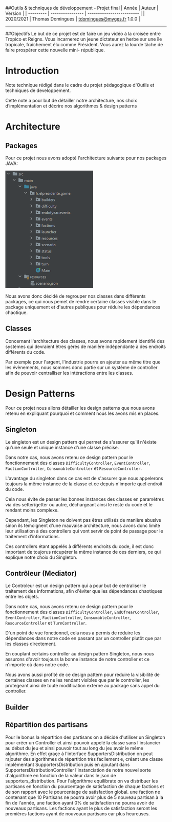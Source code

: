 ##Outils & techniques de développement - Projet final
| Année     | Auteur           | Version                   |
| --------- | ---------------- | ------------------------- |
| 2020/2021 | Thomas Domingues | tdomingues@myges.fr 1.0.0 |
***

##Objectifs
Le but de ce projet est de faire un jeu vidéo à la croisée entre Tropico et Reigns. Vous incarnerez
un jeune dictateur en herbe sur une île tropicale, fraîchement
élu comme Président. Vous aurez la lourde tâche de faire prospérer cette nouvelle mini-
république.

# Introduction

Note technique rédigé dans le cadre du projet pédagogique d'Outils et techniques de developpement.

Cette note a pour but de détailler notre architecture, nos choix d’implémentation et décrire nos algorithmes & design patterns

# Architecture

## Packages

Pour ce projet nous avons adopté l'architecture suivante pour nos packages JAVA:

![arborescence](doc_files/arborescence.png "arborescence")

Nous avons donc décidé de regrouper nos classes dans différents packages, ce qui nous pemet de rendre certaine classes visible dans le package uniquement et d'autres publiques pour réduire les dépendances chaotique.

## Classes

Concernant l'architecture des classes, nous avons rapidement identifié des systèmes qui devraient êtres gérés de manière indépendante à des endroits différents du code.

Par exemple pour l'argent, l'industrie pourra en ajouter au même titre que les évènements, nous sommes donc partie sur un système de controller afin de pouvoir centralliser les intéractions entre les classes.

# Design Patterns

Pour ce projet nous allons détailler les design patterns que nous avons retenu en expliquant pourquoi et comment nous les avons mis en places.

## Singleton

Le singleton est un design pattern qui permet de s'assurer qu'il n'éxiste qu'une seule et unique instance d'une classe précise.

Dans notre cas, nous avons retenu ce design pattern pour le fonctionnement des classes `DifficultyController`, `EventController`, `FactionController`, `ConsumableController` et `ResourceController`.

L'avantage du singleton dans ce cas est de s'assurer que nous appelerons toujours la même instance de la classe et ce depuis n'importe quel endroit du code.

Cela nous évite de passer les bonnes instances des classes en paramètres via des setter/getter ou autre, déchargeant ainsi le reste du code et le rendant moins complexe.

Cependant, les Singleton ne doivent pas êtres utilisés de manière abusive sinon ils témoignent d'une mauvaise architecture, nous avons donc limité leur utilisation à des controllers qui vont servir de point de passage pour le traitement d'informations.

Ces controllers étant appelés à différents endroits du code, il est donc important de toujorus récupérer la même instance de ces derniers, ce qui explique notre choix du Singleton.

## Contrôleur (Mediator)

Le Controleur est un design pattern qui a pour but de centraliser le traitement des informations, afin d'éviter que les dépendances chaotiques entre les objets.

Dans notre cas, nous avons retenu ce design pattern pour le fonctionnement des classes `DifficultyController`, `EndOfYearController`, `EventController`, `FactionController`, `ConsumableController`, `ResourceController` et `TurnController`.

D'un point de vue fonctionnel, cela nous a permis de réduire les dépendances dans notre code en passant par un controller plutôt que par les classes directement.

En couplant certains controller au design pattern Singleton, nous nous assurons d'avoir toujours la bonne instance de notre controller et ce n'importe où dans notre code.

Nous avons aussi profité de ce design pattern pour réduire la visibilité de certaines classes en ne les rendant visibles que par le controller, les protegeant ainsi de toute modification externe au package sans appel du controller.

## Builder



## Répartition des partisans

Pour le bonus la répartition des partisans on a décidé d'utiliser un Singleton pour créer un Controller et ainsi pouvoir appelé la classe sans l'instancier au début du jeu et ainsi pouvoir tout au long du jeu avoir le même algorithme. En effet graçe à l'interface SupportersDistribution on peut rajouter des algorithmes de répartition très facilement e, créant une classe implémentant SupportersDistribution puis en ajoutant dans SupportersDistributionController l'instanciation de notre nouvel sorte d'algorithme en fonction de la valeur dans le json de supporters_distribution.
Pour l'algorithme equilibrate on va distribuer les partisans en fonction du pourcentage de satisfaction de chaque factions et de son rapport avec le pourcentage de satisfaction global. une faction ne contenant que 10 Partisans ne pourra avoir plus de 5 nouveau partisan à la fin de l'année, une faction ayant 0% de satisfaction ne pourra avoir de nouveaux partisans. Les factions ayant le plus de satisfaction seront les premières factions ayant de nouveaux partisans car plus heureuses.